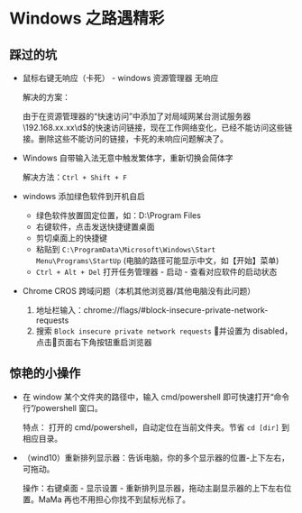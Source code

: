 # Windows 之路遇精彩

## 踩过的坑

- 鼠标右键无响应（卡死） - windows 资源管理器 无响应

    解决的方案：

    由于在资源管理器的“快速访问”中添加了对局域网某台测试服务器\\192.168.xx.xx\d$的快速访问链接，现在工作网络变化，已经不能访问这些链接。删除这些不能访问的链接，卡死的未响应问题解决了。

- Windows 自带输入法无意中触发繁体字，重新切换会简体字

    解决方法：`Ctrl + Shift + F`

- windows 添加绿色软件到开机自启

  - 绿色软件放置固定位置，如：D:\Program Files
  - 右键软件，点击发送快捷键置桌面
  - 剪切桌面上的快捷键
  - 粘贴到 `C:\ProgramData\Microsoft\Windows\Start Menu\Programs\StartUp` (电脑的路径可能显示中文，如【开始】菜单)
  - `Ctrl + Alt + Del` 打开任务管理器 - 启动 - 查看对应软件的启动状态

- Chrome CROS 跨域问题（本机其他浏览器/其他电脑没有此问题）

    1. 地址栏输入：chrome://flags/#block-insecure-private-network-requests
    1. 搜索 `Block insecure private network requests` 并设置为 disabled，点击页面右下角按钮重启浏览器

## 惊艳的小操作

- 在 window 某个文件夹的路径中，输入 cmd/powershell 即可快速打开“命令行”/powershell 窗口。

    特点： 打开的 cmd/powershell，自动定位在当前文件夹。节省 `cd [dir]` 到相应目录。

- （wind10）重新排列显示器：告诉电脑，你的多个显示器的位置-上下左右，可拖动。

    操作：右键桌面 - 显示设置 - 重新排列显示器，拖动主副显示器的上下左右位置。MaMa 再也不用担心你找不到鼠标光标了。